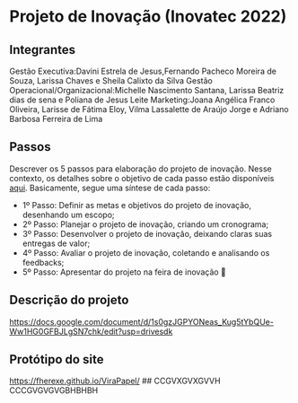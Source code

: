 # Projeto de Inovação (Inovatec 2022)

## Integrantes 

Gestão Executiva:Davini Estrela de Jesus,Fernando Pacheco Moreira de Souza, Larissa Chaves e Sheila Calixto da Silva 
Gestão Operacional/Organizacional:Michelle Nascimento Santana,  Larissa Beatriz dias de sena e Poliana de Jesus Leite 
Marketing:Joana Angélica Franco Oliveira, Larisse de Fátima Eloy, Vilma Lassalette de Araújo Jorge e Adriano Barbosa Ferreira de Lima 
## Passos 
Descrever os 5 passos para elaboração do projeto de inovação. Nesse contexto, os detalhes sobre o objetivo de cada passo estão disponíveis [aqui](https://academiapme-my.sharepoint.com/:w:/g/personal/marjory_dio_me/Efb7IK14WzJNhnx7wmDwh9gBydAUvsgfLgGvpanquISsZg). Basicamente, segue uma síntese de cada passo:
- 1º Passo: Definir as metas e objetivos do projeto de inovação, desenhando um escopo; 
- 2º Passo: Planejar o projeto de inovação, criando um cronograma; 
- 3º Passo: Desenvolver o projeto de inovação, deixando claras suas entregas de valor; 
- 4º Passo: Avaliar o projeto de inovação, coletando e analisando os feedbacks;
- 5º Passo: Apresentar do projeto na feira de inovação 🚀

## Descrição do projeto 

https://docs.google.com/document/d/1s0gzJGPYONeas_Kug5tYbQUe-Ww1HG0GFBJLgSN7chk/edit?usp=drivesdk

## Protótipo do site 
https://fherexe.github.io/ViraPapel/                                                                                                                                     ##                                                                                                                                                                       CCGVXGVXGVVH                           
CCCGVGVGVGBHBHBH
